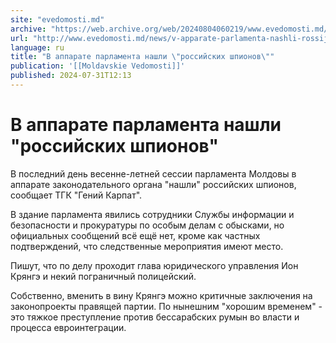 ```yaml
---
site: "evedomosti.md"
archive: "https://web.archive.org/web/20240804060219/www.evedomosti.md/news/v-apparate-parlamenta-nashli-rossijskih-shpionov"
url: "http://www.evedomosti.md/news/v-apparate-parlamenta-nashli-rossijskih-shpionov"
language: ru
title: "В аппарате парламента нашли \"российских шпионов\""
publication: '[[Moldavskie Vedomosti]]'
published: 2024-07-31T12:13
---
```


# В аппарате парламента нашли "российских шпионов"

В последний день весенне-летней сессии парламента Молдовы в аппарате законодательного органа "нашли" российских шпионов, сообщает ТГК "Гений Карпат".

В здание парламента явились сотрудники Службы информации и безопасности и прокуратуры по особым делам с обысками, но официальных сообщений всё ещё нет, кроме как частных подтверждений, что следственные мероприятия имеют место.

Пишут, что по делу проходит глава юридического управления Ион Крянгэ и некий пограничный полицейский.

Собственно, вменить в вину Крянгэ можно критичные заключения на законопроекты правящей партии. По нынешним "хорошим временем" - это тяжкое преступление против бессарабских румын во власти и процесса евроинтеграции.